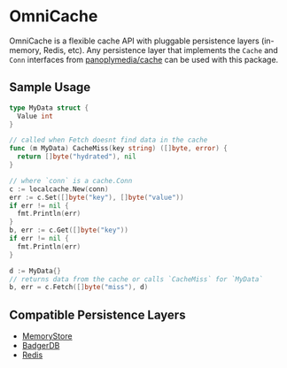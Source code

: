 # OmniCache

OmniCache is a flexible cache API with pluggable persistence layers (in-memory, Redis, etc). Any persistence layer that implements the `Cache` and `Conn` interfaces from [panoplymedia/cache](https://github.com/panoplymedia/cache) can be used with this package.

## Sample Usage

```go
type MyData struct {
  Value int
}

// called when Fetch doesnt find data in the cache
func (m MyData) CacheMiss(key string) ([]byte, error) {
  return []byte("hydrated"), nil
}

// where `conn` is a cache.Conn
c := localcache.New(conn)
err := c.Set([]byte("key"), []byte("value"))
if err != nil {
  fmt.Println(err)
}
b, err := c.Get([]byte("key"))
if err != nil {
  fmt.Println(err)
}

d := MyData{}
// returns data from the cache or calls `CacheMiss` for `MyData`
b, err = c.Fetch([]byte("miss"), d)
```

## Compatible Persistence Layers

- [MemoryStore](https://github.com/panoplymedia/omni-cache-memorystore)
- [BadgerDB](https://github.com/panoplymedia/omni-cache-badger)
- [Redis](https://github.com/panoplymedia/omni-cache-redis)
